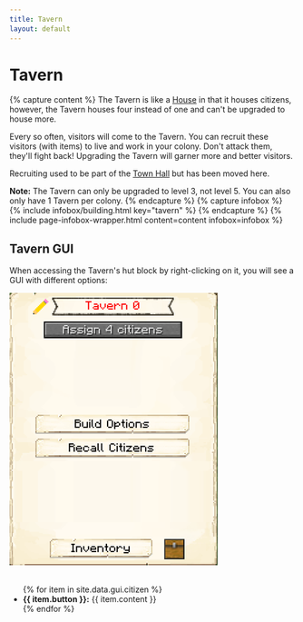 ```yaml
---
title: Tavern
layout: default
---
```

# Tavern

{% capture content %}
The Tavern is like a [House](../../source/buildings/house) in that it houses citizens, however, the Tavern houses four instead of one and can't be upgraded to house more.

Every so often, visitors will come to the Tavern. You can recruit these visitors (with items) to live and work in your colony. Don't attack them, they'll fight back!
Upgrading the Tavern will garner more and better visitors.

Recruiting used to be part of the [Town Hall](../../source/buildings/townhall) but has been moved here.

<strong>Note:</strong> The Tavern can only be upgraded to level 3, not level 5. You can also only have 1 Tavern per colony.
{% endcapture %}
{% capture infobox %}
{% include infobox/building.html key="tavern" %}
{% endcapture %}
{% include page-infobox-wrapper.html content=content infobox=infobox %}

## Tavern GUI

When accessing the Tavern's hut block by right-clicking on it, you will see a GUI with different options:

<div class="row">
  <div class="col-sm-12 col-md">
    <img src="../../assets/images/gui/taverngui.png" class="img-fluid mx-auto" alt="Tavern Hut GUI">
  </div>
  <div class="col-sm-12 col-md">
    <br>
    <ul>
      {% for item in site.data.gui.citizen %}
        <li><strong>{{ item.button }}:</strong> {{ item.content }}</li>
      {% endfor %}
    </ul>
  </div>
</div>  
  
